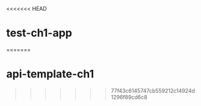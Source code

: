 <<<<<<< HEAD
# test-ch1-app
=======
# api-template-ch1
>>>>>>> 77f43c6145747cb559212c14924d1296f89cd6c8
